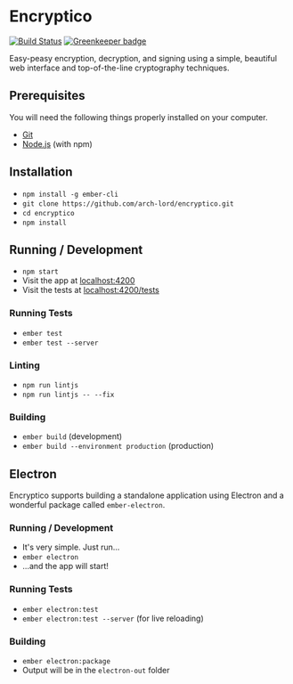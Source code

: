 # Encryptico

[![Build Status](https://travis-ci.org/arch-lord/encryptico.svg?branch=master)](https://travis-ci.org/arch-lord/encryptico) [![Greenkeeper badge](https://badges.greenkeeper.io/arch-lord/encryptico.svg)](https://greenkeeper.io/)

Easy-peasy encryption, decryption, and signing using a simple, beautiful web interface and top-of-the-line cryptography techniques.

## Prerequisites

You will need the following things properly installed on your computer.

* [Git](https://git-scm.com/)
* [Node.js](https://nodejs.org/) (with npm)

## Installation

* `npm install -g ember-cli`
* `git clone https://github.com/arch-lord/encryptico.git`
* `cd encryptico`
* `npm install`

## Running / Development

* `npm start`
* Visit the app at [localhost:4200](http://localhost:4200)
* Visit the tests at [localhost:4200/tests](http://localhost:4200/tests)

### Running Tests

* `ember test`
* `ember test --server`

### Linting

* `npm run lintjs`
* `npm run lintjs -- --fix`

### Building

* `ember build` (development)
* `ember build --environment production` (production)

## Electron

Encryptico supports building a standalone application using Electron and a wonderful package called `ember-electron`.

### Running / Development

* It's very simple. Just run...
* `ember electron`
* ...and the app will start!

### Running Tests

* `ember electron:test`
* `ember electron:test --server` (for live reloading)

### Building

* `ember electron:package`
* Output will be in the `electron-out` folder
